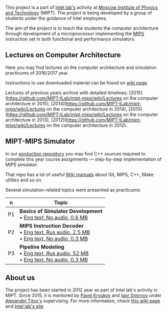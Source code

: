 This project is a part of [Intel lab's](http://ilab.fizteh.ru) activity at [Moscow Institute of Physics and Technology](http://phystech.edu/) (MIPT). The project is being developed by a group of students under the guidance of Intel employees.

The aim of the project is to teach the students the computer architecture through development of a microprocessor implementing the [MIPS](http://en.wikipedia.org/wiki/MIPS32) instruction set in both functional and performance simulators.

## Lectures on Computer Architecture

Here you may find lectures on the computer architecture and simulation practicums of 2016/2017 year.

Instructions to use downloaded material can be found on [wiki page](https://github.com/MIPT-ILab/mipt-mips/wiki/Instructions-to-use-downloaded-lectures).

Lectures of previous years archive with detailed timelines: [2015](https://github.com/MIPT-ILab/mipt-mips/wiki/Lectures on the computer architecture in 2015), [2014](https://github.com/MIPT-ILab/mipt-mips/wiki/Lectures on the computer architecture in 2014), [2013](https://github.com/MIPT-ILab/mipt-mips/wiki/Lectures on the computer architecture in 2013), [2012](https://github.com/MIPT-ILab/mipt-mips/wiki/Lectures on the computer architecture in 2012).

## MIPT-MIPS Simulator

In our [production repository](https://github.com/MIPT-ILab/mipt-mips) you may find C++ sources required to complete this year course assignments — step-by-step implementation of MIPS simulator.

That repo has a lot of useful [Wiki manuals](https://github.com/MIPT-ILab/mipt-mips/wiki) about Git, MIPS, C++, Make utilites and so on.

Several simulation-related topics were presented as practicums:

n | Topic
:-: | ------------------------------
P1 | **Basics of Simulator Development** <br/> • [Eng text, No audio, 0.6 MB](https://github.com/MIPT-ILab/ca-lectures/blob/master/2015/Practice_1__26_Sep__Basics_of_Simulator_Development__Eng_text__No_audio.pptx?raw=true) |
P2 | **MIPS Instruction Decoder**<br/> • [Eng text, Rus audio, 2.5 MB](https://github.com/MIPT-ILab/ca-lectures/blob/master/2015/Practice_2__07_Nov__MIPS_disassembler__Eng_text__Rus_audio.pptx)<br/> • [Eng text, No audio, 0.3 MB](https://github.com/MIPT-ILab/ca-lectures/blob/master/2015/Practice_2__07_Nov__MIPS_disassembler__Eng_text__No_audio.pptx) |
P3 | **Pipeline Modeling**<br/>• [Eng text, Rus audio, 52 MB](https://github.com/MIPT-ILab/ca-lectures/blob/master/2015/Practice_3__20_Feb__Pipeline_Modeling___Eng_text__No_audio.pptx?raw=true)<br/>• [Eng text, No audio, 0.3 MB](https://github.com/MIPT-ILab/ca-lectures/blob/master/2015/Practice_3__20_Feb__Pipeline_Modeling___Eng_text__No_audio.pptx?raw=true)<br/> |

## About us

The project has been started in 2012 year as part of Intel lab's activity in MIPT. Since 2015, it is mentored by [Pavel Kryukov](https://github.com/pavelkryukov) and [Igor Smirnov](https://github.com/igorsmir-ilab) under [Alexander Titov's](https://github.com/alexander-titov) supervising. For more information, check [this wiki page](https://github.com/MIPT-ILab/mipt-mips/wiki/About-Us) and [Intel lab's site](http://ilab.fizteh.ru)
